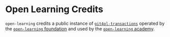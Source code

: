 # Open Learning Credits

`open-learning` credits a public instance of [`git4ol-transactions`](http://github.com/open-learning/git4ol-transactions/) operated by the [`open-learning` foundation](http://open-learning.org/foundation/) and used by the [`open-learning` academy](http://open-learning.org/academy/).
